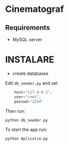 

# Cinematograf

## Requirements

- MySQL server

# INSTALARE

- create databases

Edit `db_seeder.py` and set 
    
```python
    host="127.0.0.2",
    user="root",
    passwd="1234"
```

Then run:

```shell
python db_seeder.py
```

To start the app run:

```shell
python Aplicatie.py
```
